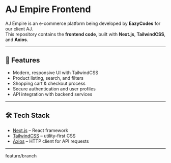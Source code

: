# AJ Empire Frontend

AJ Empire is an e-commerce platform being developed by **EazyCodes** for our client AJ.  
This repository contains the **frontend code**, built with **Next.js**, **TailwindCSS**, and **Axios**.

---

## 🚀 Features

- Modern, responsive UI with TailwindCSS
- Product listing, search, and filters
- Shopping cart & checkout process
- Secure authentication and user profiles
- API integration with backend services

---

## 🛠️ Tech Stack

- [Next.js](https://nextjs.org/) – React framework
- [TailwindCSS](https://tailwindcss.com/) – utility-first CSS
- [Axios](https://axios-http.com/) – HTTP client for API requests

---

feature/branch
